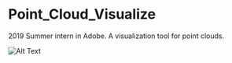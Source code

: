 # Point_Cloud_Visualize

2019 Summer intern in Adobe. A visualization tool for point clouds.

![Alt Text](./pixel_pc.gif)